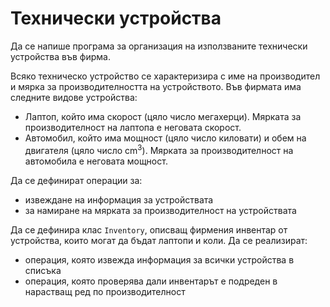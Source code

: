 Технически устройства
=====================
Да се напише програма за организация на използваните технически устройства във
фирма.

Всяко техническо устройство се характеризира с име на производител и мярка за
производителността на устройството. Във фирмата има следните видове устройства:
* Лаптоп, който има скорост (цяло число мегахерци). Мярката за производителност
на лаптопа е неговата скорост.
* Автомобил, който има мощност (цяло число киловати) и обем на двигателя (цяло
число cm<sup>3</sup>). Мярката за производителност на автомобила е неговата
мощност.

Да се дефинират операции за:
* извеждане на информация за устройствата
* за намиране на мярката за производителност на устройствата

Да се дефинира клас `Inventory`, описващ фирмения инвентар от устройства, които
могат да бъдат лаптопи и коли. Да се реализират:
* операция, която извежда информация за всички устройства в списъка
* операция, която проверява дали инвентарът е подреден в нарастващ ред по
производителност
